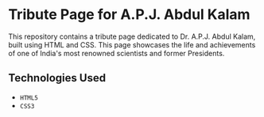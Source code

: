 # Tribute Page for A.P.J. Abdul Kalam


This repository contains a tribute page dedicated to Dr. A.P.J. Abdul Kalam, built using HTML and CSS. This page showcases the life and achievements of one of India's most renowned scientists and former Presidents.


## Technologies Used

- `HTML5`
- `CSS3`



